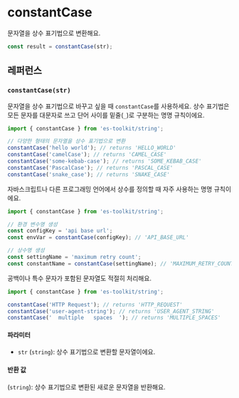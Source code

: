 # constantCase

문자열을 상수 표기법으로 변환해요.

```typescript
const result = constantCase(str);
```

## 레퍼런스

### `constantCase(str)`

문자열을 상수 표기법으로 바꾸고 싶을 때 `constantCase`를 사용하세요. 상수 표기법은 모든 문자를 대문자로 쓰고 단어 사이를 밑줄(`_`)로 구분하는 명명 규칙이에요.

```typescript
import { constantCase } from 'es-toolkit/string';

// 다양한 형태의 문자열을 상수 표기법으로 변환
constantCase('hello world'); // returns 'HELLO_WORLD'
constantCase('camelCase'); // returns 'CAMEL_CASE'
constantCase('some-kebab-case'); // returns 'SOME_KEBAB_CASE'
constantCase('PascalCase'); // returns 'PASCAL_CASE'
constantCase('snake_case'); // returns 'SNAKE_CASE'
```

자바스크립트나 다른 프로그래밍 언어에서 상수를 정의할 때 자주 사용하는 명명 규칙이에요.

```typescript
import { constantCase } from 'es-toolkit/string';

// 환경 변수명 생성
const configKey = 'api base url';
const envVar = constantCase(configKey); // 'API_BASE_URL'

// 상수명 생성
const settingName = 'maximum retry count';
const constantName = constantCase(settingName); // 'MAXIMUM_RETRY_COUNT'
```

공백이나 특수 문자가 포함된 문자열도 적절히 처리해요.

```typescript
import { constantCase } from 'es-toolkit/string';

constantCase('HTTP Request'); // returns 'HTTP_REQUEST'
constantCase('user-agent-string'); // returns 'USER_AGENT_STRING'
constantCase('  multiple   spaces  '); // returns 'MULTIPLE_SPACES'
```

#### 파라미터

- `str` (`string`): 상수 표기법으로 변환할 문자열이에요.

#### 반환 값

(`string`): 상수 표기법으로 변환된 새로운 문자열을 반환해요.
